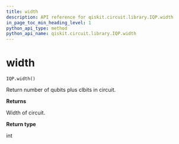 ```yaml
---
title: width
description: API reference for qiskit.circuit.library.IQP.width
in_page_toc_min_heading_level: 1
python_api_type: method
python_api_name: qiskit.circuit.library.IQP.width
---
```


# width

<span id="qiskit.circuit.library.IQP.width" />

`IQP.width()`

Return number of qubits plus clbits in circuit.

**Returns**

Width of circuit.

**Return type**

int

